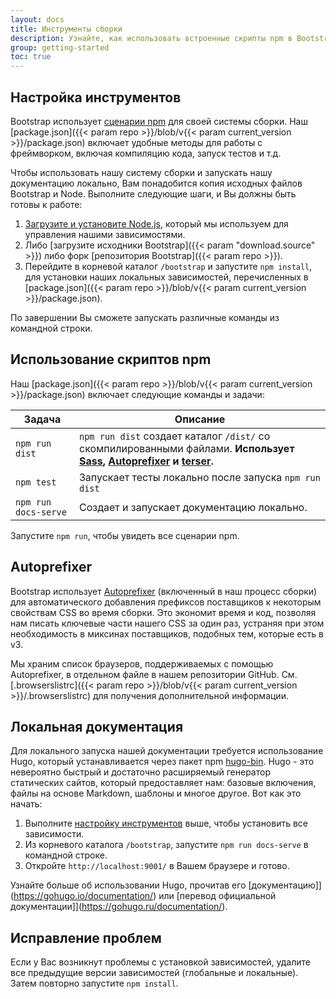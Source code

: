 ```yaml
---
layout: docs
title: Инструменты сборки
description: Узнайте, как использовать встроенные скрипты npm в Bootstrap для создания нашей документации, компиляции исходного кода, запуска тестов и многого другого.
group: getting-started
toc: true
---
```


## Настройка инструментов

Bootstrap использует [сценарии npm](https://docs.npmjs.com/misc/scripts/) для своей системы сборки. Наш [package.json]({{< param repo >}}/blob/v{{< param current_version >}}/package.json) включает удобные методы для работы с фреймворком, включая компиляцию кода, запуск тестов и т.д.

Чтобы использовать нашу систему сборки и запускать нашу документацию локально, Вам понадобится копия исходных файлов Bootstrap и Node. Выполните следующие шаги, и Вы должны быть готовы к работе:

1. [Загрузите и установите Node.js](https://nodejs.org/en/download/), который мы используем для управления нашими зависимостями.
2. Либо [загрузите исходники Bootstrap]({{< param "download.source" >}}) либо форк [репозитория Bootstrap]({{< param repo >}}).
3. Перейдите в корневой каталог `/bootstrap` и запустите `npm install`, для установки наших локальных зависимостей, перечисленных в [package.json]({{< param repo >}}/blob/v{{< param current_version >}}/package.json).

По завершении Вы сможете запускать различные команды из командной строки.

## Использование скриптов npm

Наш [package.json]({{< param repo >}}/blob/v{{< param current_version >}}/package.json) включает следующие команды и задачи:

| Задача | Описание |
| ------ | -------- |
| `npm run dist` | `npm run dist` создает каталог `/dist/` со скомпилированными файлами. **Использует [Sass](https://sass-lang.com/), [Autoprefixer][autoprefixer] и [terser](https://github.com/terser/terser).** |
| `npm test` | Запускает тесты локально после запуска `npm run dist` |
| `npm run docs-serve` | Создает и запускает документацию локально. |

Запустите `npm run`, чтобы увидеть все сценарии npm.

## Autoprefixer

Bootstrap использует [Autoprefixer][autoprefixer] (включенный в наш процесс сборки) для автоматического добавления префиксов поставщиков к некоторым свойствам CSS во время сборки. Это экономит время и код, позволяя нам писать ключевые части нашего CSS за один раз, устраняя при этом необходимость в миксинах поставщиков, подобных тем, которые есть в v3.

Мы храним список браузеров, поддерживаемых с помощью Autoprefixer, в отдельном файле в нашем репозитории GitHub. См. [.browserslistrc]({{< param repo >}}/blob/v{{< param current_version >}}/.browserslistrc) для получения дополнительной информации.

## Локальная документация

Для локального запуска нашей документации требуется использование Hugo, который устанавливается через пакет npm [hugo-bin](https://www.npmjs.com/package/hugo-bin). Hugo - это невероятно быстрый и достаточно расширяемый генератор статических сайтов, который предоставляет нам: базовые включения, файлы на основе Markdown, шаблоны и многое другое. Вот как это начать:

1. Выполните [настройку инструментов](#настройка-инструментов) выше, чтобы установить все зависимости.
2. Из корневого каталога `/bootstrap`, запустите `npm run docs-serve` в командной строке.
3. Откройте `http://localhost:9001/` в Вашем браузере и готово.

Узнайте больше об использовании Hugo, прочитав его [документацию]](https://gohugo.io/documentation/) или [перевод официальной документации]](https://gohugo.ru/documentation/).

## Исправление проблем

Если у Вас возникнут проблемы с установкой зависимостей, удалите все предыдущие версии зависимостей (глобальные и локальные). Затем повторно запустите `npm install`.

[autoprefixer]: https://github.com/postcss/autoprefixer
